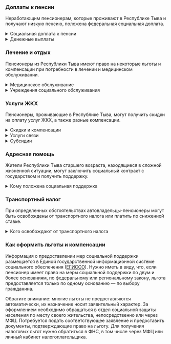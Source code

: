 ### Доплаты к пенсии
Неработающим пенсионерам, которые проживают в Республике Тыва и получают низкую пенсию, положена федеральная социальная доплата.
<details>
<summary>Социальная доплата к пенсии</summary>

В Республике Тыва региональный прожиточный минимум пенсионера ниже общефедерального. Поэтому неработающим пенсионерам с низким размером пенсии производится федеральная социальная доплата к пенсии до прожиточного минимума. В 2021 году эта сумма [составляет](https://pfr.gov.ru/grazhdanam/pensionres/soc_doplata/~7905) 10 022 рубля. Для назначения этой выплаты необходимо обращаться в территориальное отделение Пенсионного фонда (ПФР) по месту жительства.
</details>
<details>
<summary>Денежные выплаты</summary>

Если пенсионер относится к льготной категории, ему полагается ежемесячная денежная выплата (ЕДВ), которая регулярно индексируется.

В [Республике Тыва](https://docs.cntd.ru/document/802052409) ветеранам труда выплачивают ежемесячно 930 рублей. ЕДВ в сумме 960 рублей полагается труженикам тыла. Если труженик тыла является одновременно ветераном труда, ему полагается также выплата в сумме 579 рублей. Реабилитированные пенсионеры [получают](https://docs.cntd.ru/document/802052405) 1055 рублей в месяц, а пострадавшие от политических репрессий — 951 рубль. По 440 рублей выплачивается пенсионерам, являющимся членами семей жертв политических репрессий.
</details>

### Лечение и отдых
Пенсионеры из Республики Тыва имеют право на некоторые льготы и компенсации при потребности в лечении и медицинском обслуживании.
<details>
<summary>Медицинское обслуживание</summary>

Право на обслуживание в поликлиниках и других медицинских учреждениях, к которым они были прикреплены в период работы до выхода на пенсию, сохраняют ветераны труда и труженики тыла, а также жертвы политических репрессий. Оказание медицинской помощи вне очереди полагается ветеранам труда, труженикам тыла, жертвам политических репрессий.
</details>
<details>
<summary>Учреждения социального обслуживания</summary>

Внеочередной приём в дома-интернаты для престарелых и инвалидов, учреждения социального обслуживания предоставляют труженикам тыла, жертвам политических репрессий.
</details>

### Услуги ЖКХ
Пенсионеры, проживающие в Республике Тыва, могут получить скидки на оплату услуг ЖКХ, а также разные компенсации. 
<details>
<summary>Скидки и компенсации</summary>

Одинокие неработающие пенсионеры по достижении 70 лет освобождаются от взносов на капремонт на 50%, а с 80-летнего возраста — полностью. Льгота распространяется также на граждан указанного возраста, семья которых состоит из неработающих граждан пенсионного возраста (мужчины — старше 60 лет, женщины — 55 лет) и (или) инвалидов I и II групп. 
</details>
<details>
<summary>Услуги связи</summary>

Право на первоочередную установку телефона имеют жертвы политических репрессий.
</details>
<details>
<summary>Субсидии</summary>

В Тыве субсидию оформят при тратах на «коммуналку» более 22% семейного бюджета.
</details>

### Адресная помощь
Жители Республики Тыва старшего возраста, находящиеся в сложной жизненной ситуации, могут заключить социальный контракт с государством и получить поддержку.
<details>
<summary>Кому положена социальная поддержка</summary>

Пенсионерам, оказавшимся в трудной жизненной ситуации по не зависящим от них причинам или в связи со стихийным бедствием, экстремальной ситуацией, оказывается адресная помощь. Она предоставляется путём выплаты пособий либо в натуральной форме (обеспечение одеждой, обувью, лекарствами, организация лечения и ухода, проведение ремонта жилья или установка приборов учёта и пр.). С нуждающимися пенсионерами может быть заключён социальный контракт.
</details>

### Транспортный налог
При определенных обстоятельствах автовладельцы-пенсионеры могут быть освобождены от транспортного налога или платить по сниженной ставке. 
<details>
<summary>Кого освобождают от транспортного налога</summary>

В [Республике Тыва](https://www.nalog.gov.ru/rn77/service/tax/d1106940/) ветераны и участники ВОВ, ветераны боевых действий, чернобыльцы, инвалиды I и II групп освобождены от налога на одно принадлежащее им транспортное средство, по выбору налогоплательщика.
</details>

### Как оформить льготы и компенсации 
Информация о предоставлении мер социальной поддержки размещается в Единой государственной информационной системе социального обеспечения ([ЕГИССО](http://egisso.ru/site/client/#/)). Нужно иметь в виду, что, если пенсионер имеет право на меры социальной поддержки по двум и более основаниям, по федеральному или региональному закону, льгота предоставляется только по одному основанию — по выбору гражданина.

Обратите внимание: многие льготы не предоставляются автоматически, их назначение носит заявительный характер. За оформлением необходимо обращаться в отдел социальной защиты населения по месту своего жительства, непосредственно или через МФЦ. Потребуется подать соответствующее заявление и предоставить документы, подтверждающие право на льготу. Для получения налоговых льгот нужно обратиться в ФНС, в том числе через МФЦ или личный кабинет налогоплательщика.
